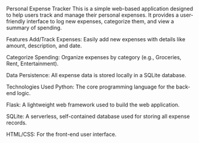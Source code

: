 Personal Expense Tracker
This is a simple web-based application designed to help users track and manage their personal expenses. It provides a user-friendly interface to log new expenses, categorize them, and view a summary of spending.

Features
Add/Track Expenses: Easily add new expenses with details like amount, description, and date.

Categorize Spending: Organize expenses by category (e.g., Groceries, Rent, Entertainment).

Data Persistence: All expense data is stored locally in a SQLite database.

Technologies Used
Python: The core programming language for the back-end logic.

Flask: A lightweight web framework used to build the web application.

SQLite: A serverless, self-contained database used for storing all expense records.

HTML/CSS: For the front-end user interface.
